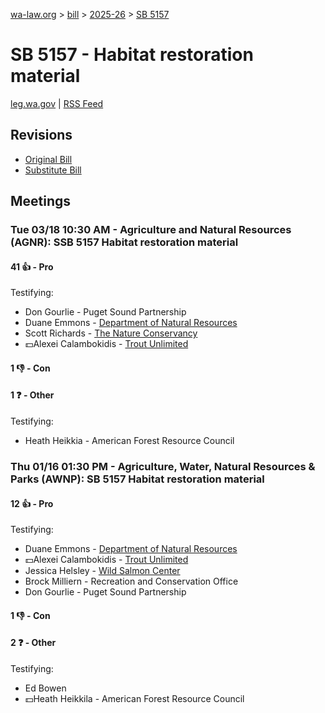 [wa-law.org](/) > [bill](/bill/) > [2025-26](/bill/2025-26/) > [SB 5157](/bill/2025-26/sb/5157/)

# SB 5157 - Habitat restoration material
[leg.wa.gov](https://app.leg.wa.gov/billsummary?BillNumber=5157&Year=2025&Initiative=false) | [RSS Feed](./rss.xml)

## Revisions
* [Original Bill](1/)
* [Substitute Bill](S/)

## Meetings
### Tue 03/18 10:30 AM - Agriculture and Natural Resources (AGNR): SSB 5157 Habitat restoration material
#### 41 👍 - Pro
Testifying:
* Don Gourlie - Puget Sound Partnership
* Duane Emmons - [Department of Natural Resources](/org/department_of_natural_resources/)
* Scott Richards - [The Nature Conservancy](/org/the_nature_conservancy/)
* 💵Alexei Calambokidis - [Trout Unlimited](/org/trout_unlimited/)

#### 1 👎 - Con

#### 1 ❓ - Other
Testifying:
* Heath Heikkia - American Forest Resource Council

### Thu 01/16 01:30 PM - Agriculture, Water, Natural Resources & Parks (AWNP): SB 5157 Habitat restoration material
#### 12 👍 - Pro
Testifying:
* Duane Emmons - [Department of Natural Resources](/org/department_of_natural_resources/)
* 💵Alexei Calambokidis - [Trout Unlimited](/org/trout_unlimited/)
* Jessica Helsley - [Wild Salmon Center](/org/wild_salmon_center/)
* Brock Milliern - Recreation and Conservation Office
* Don Gourlie - Puget Sound Partnership

#### 1 👎 - Con

#### 2 ❓ - Other
Testifying:
* Ed Bowen
* 💵Heath Heikkila - American Forest Resource Council
